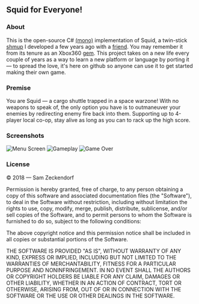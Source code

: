 ## Squid for Everyone!

### About
This is the open-source C# [(mono)](http://www.mono-project.com/) implementation 
of Squid, a twin-stick [shmup](https://en.wikipedia.org/wiki/Shoot_%27em_up) I 
developed a few years ago with a [friend](stevegregory.me). You may remember 
it from its tenure as an Xbox360
[gem](https://www.engadget.com/2011/02/25/xbox-live-indie-gems-squid/). This
project takes on a new life every couple of years as a way to learn a new
platform or language by porting it &mdash; to spread the love, it's here on
github so anyone can use it to get started making their own game.

### Premise
You are Squid &mdash; a cargo shuttle trapped in a space warzone! With no
weapons to speak of, the only option you have is to outmaneuver your enemies
by redirecting enemy fire back into them. Supporting up to 4-player local
co-op, stay alive as long as you can to rack up the high score.

### Screenshots

![Menu Screen](https://i.imgur.com/wSChBhJ.png)
![Gameplay](https://i.imgur.com/RsvWSDm.png)
![Game Over](https://i.imgur.com/jAoZf1Y.png)

### License
© 2018 &mdash; Sam Zeckendorf

Permission is hereby granted, free of charge, to any person obtaining a copy of this software and associated documentation files (the "Software"), to deal in the Software without restriction, including without limitation the rights to use, copy, modify, merge, publish, distribute, sublicense, and/or sell copies of the Software, and to permit persons to whom the Software is furnished to do so, subject to the following conditions:

The above copyright notice and this permission notice shall be included in all copies or substantial portions of the Software.

THE SOFTWARE IS PROVIDED "AS IS", WITHOUT WARRANTY OF ANY KIND, EXPRESS OR IMPLIED, INCLUDING BUT NOT LIMITED TO THE WARRANTIES OF MERCHANTABILITY, FITNESS FOR A PARTICULAR PURPOSE AND NONINFRINGEMENT. IN NO EVENT SHALL THE AUTHORS OR COPYRIGHT HOLDERS BE LIABLE FOR ANY CLAIM, DAMAGES OR OTHER LIABILITY, WHETHER IN AN ACTION OF CONTRACT, TORT OR OTHERWISE, ARISING FROM, OUT OF OR IN CONNECTION WITH THE SOFTWARE OR THE USE OR OTHER DEALINGS IN THE SOFTWARE.
